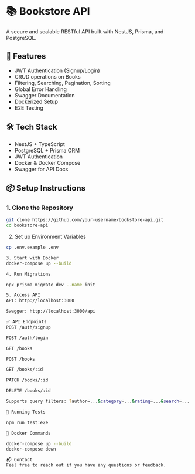 # 📚 Bookstore API

A secure and scalable RESTful API built with NestJS, Prisma, and PostgreSQL.

## 🚀 Features

- JWT Authentication (Signup/Login)
- CRUD operations on Books
- Filtering, Searching, Pagination, Sorting
- Global Error Handling
- Swagger Documentation
- Dockerized Setup
- E2E Testing

## 🛠 Tech Stack

- NestJS + TypeScript
- PostgreSQL + Prisma ORM
- JWT Authentication
- Docker & Docker Compose
- Swagger for API Docs

## 📦 Setup Instructions

### 1. Clone the Repository

```bash
git clone https://github.com/your-username/bookstore-api.git
cd bookstore-api
```

2. Set up Environment Variables
```bash
cp .env.example .env
```

```bash
3. Start with Docker
docker-compose up --build
```

```bash
4. Run Migrations

npx prisma migrate dev --name init
```
```bash
5. Access API
API: http://localhost:3000

Swagger: http://localhost:3000/api
```
```bash
✅ API Endpoints
POST /auth/signup

POST /auth/login

GET /books

POST /books

GET /books/:id

PATCH /books/:id

DELETE /books/:id

Supports query filters: ?author=...&category=...&rating=...&search=...
```
```bash
🧪 Running Tests

npm run test:e2e
```
```bash
🐳 Docker Commands

docker-compose up --build
docker-compose down
```
```bash
📬 Contact
Feel free to reach out if you have any questions or feedback.
```
